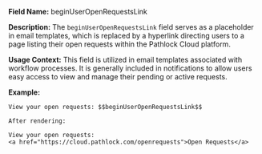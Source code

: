 **Field Name:** beginUserOpenRequestsLink

**Description:** The `beginUserOpenRequestsLink` field serves as a placeholder in email templates, which is replaced by a hyperlink directing users to a page listing their open requests within the Pathlock Cloud platform.

**Usage Context:** This field is utilized in email templates associated with workflow processes. It is generally included in notifications to allow users easy access to view and manage their pending or active requests.

**Example:**

    View your open requests: $$beginUserOpenRequestsLink$$

    After rendering:

    View your open requests:  
    <a href="https://cloud.pathlock.com/openrequests">Open Requests</a>